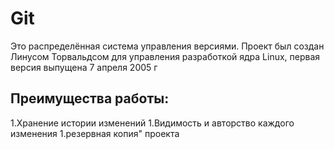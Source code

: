 # Git
Это распределённая система управления версиями. Проект был создан Линусом Торвальдсом для управления разработкой ядра Linux, первая версия выпущена 7 апреля 2005 г
## Преимущества работы:
1.Хранение истории изменений
1.Видимость и авторство каждого изменения
1.резервная копия" проекта